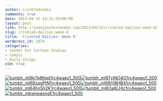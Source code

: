 ```yaml
---
author: crinkledcomix
comments: true
date: 2013-04-15 14:31:53+00:00
layout: post
link: http://juanjosefernandez.com/2013/04/15/crinkled-dailies-week-9/
slug: crinkled-dailies-week-9
title: 'Crinkled Dailies: Week 9'
wordpress_id: 1874
categories:
- Center For Cartoon Studies
- Comics
- Daily Strips
old: true
---
```


[![tumblr_ml9k7p8Kqd1rc4waeo1_500](http://fernandezjuanjose.files.wordpress.com/2013/04/tumblr_ml9k7p8kqd1rc4waeo1_500.gif?w=500)](http://fernandezjuanjose.files.wordpress.com/2013/04/tumblr_ml9k7p8kqd1rc4waeo1_500.gif)[![tumblr_ml97ylNO4O1rc4waeo1_500](http://fernandezjuanjose.files.wordpress.com/2013/04/tumblr_ml97ylno4o1rc4waeo1_500.gif?w=500)](http://fernandezjuanjose.files.wordpress.com/2013/04/tumblr_ml97ylno4o1rc4waeo1_500.gif)[![tumblr_ml68zagPtN1rc4waeo1_500](http://fernandezjuanjose.files.wordpress.com/2013/04/tumblr_ml68zagptn1rc4waeo1_500.gif?w=500)](http://fernandezjuanjose.files.wordpress.com/2013/04/tumblr_ml68zagptn1rc4waeo1_500.gif)[![tumblr_ml66h18HB41rc4waeo1_500](http://fernandezjuanjose.files.wordpress.com/2013/04/tumblr_ml66h18hb41rc4waeo1_500.gif?w=500)](http://fernandezjuanjose.files.wordpress.com/2013/04/tumblr_ml66h18hb41rc4waeo1_500.gif)[![tumblr_ml64hn5h2K1rc4waeo1_500](http://fernandezjuanjose.files.wordpress.com/2013/04/tumblr_ml64hn5h2k1rc4waeo1_500.gif?w=500)](http://fernandezjuanjose.files.wordpress.com/2013/04/tumblr_ml64hn5h2k1rc4waeo1_500.gif)[![tumblr_ml63a6LHjz1rc4waeo1_500](http://fernandezjuanjose.files.wordpress.com/2013/04/tumblr_ml63a6lhjz1rc4waeo1_500.gif?w=500)](http://fernandezjuanjose.files.wordpress.com/2013/04/tumblr_ml63a6lhjz1rc4waeo1_500.gif)[![tumblr_mkwneaxngE1rc4waeo1_500](http://fernandezjuanjose.files.wordpress.com/2013/04/tumblr_mkwneaxnge1rc4waeo1_500.gif)](http://fernandezjuanjose.files.wordpress.com/2013/04/tumblr_mkwneaxnge1rc4waeo1_500.gif)
